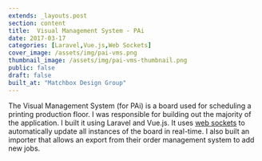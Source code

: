 ```yaml
---
extends: _layouts.post
section: content
title:  Visual Management System - PAi
date: 2017-03-17
categories: [Laravel,Vue.js,Web Sockets]
cover_image: /assets/img/pai-vms.png
thumbnail_image: /assets/img/pai-vms-thumbnail.png
public: false
draft: false
built_at: "Matchbox Design Group"
---
```

The Visual Management System (for PAi) is a board used for scheduling a printing production floor. I was responsible for building out the majority of the application. I built it using Laravel and Vue.js. It uses [web sockets](https://developer.mozilla.org/en-US/docs/Web/API/WebSockets_API) to automatically update all instances of the board in real-time. I also built an importer that allows an export from their order management system to add new jobs.
